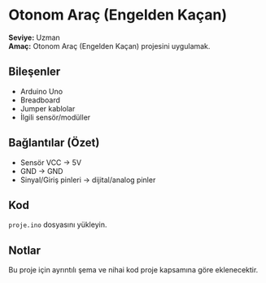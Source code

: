 # Otonom Araç (Engelden Kaçan)

**Seviye:** Uzman  
**Amaç:** Otonom Araç (Engelden Kaçan) projesini uygulamak.

## Bileşenler
- Arduino Uno
- Breadboard
- Jumper kablolar
- İlgili sensör/modüller



## Bağlantılar (Özet)
- Sensör VCC -> 5V
- GND -> GND
- Sinyal/Giriş pinleri -> dijital/analog pinler

## Kod
`proje.ino` dosyasını yükleyin.

## Notlar
Bu proje için ayrıntılı şema ve nihai kod proje kapsamına göre eklenecektir.
